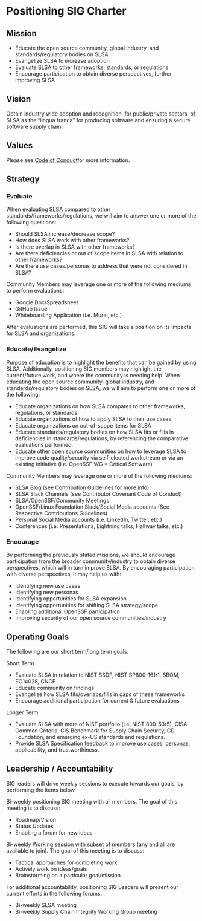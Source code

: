 # Positioning SIG Charter

## Mission

* Educate the open source community, global industry, and standards/regulatory bodies on SLSA
* Evangelize SLSA to increase adoption
* Evaluate SLSA to other frameworks, standards, or regulations
* Encourage participation to obtain diverse perspectives, further improving SLSA

## Vision

Obtain industry wide adoption and recognition, for public/private sectors, of SLSA as the “lingua franca” for producing software and ensuring a secure software supply chain.  

## Values

Please see [Code of Conduct](8._Code_of_Conduct.md)for more information.

## Strategy

### Evaluate

When evaluating SLSA compared to other standards/frameworks/regulations, we will aim to answer one or more of the following questions:

* Should SLSA increase/decrease scope?
* How does SLSA work with other frameworks?
* Is there overlap in SLSA with other frameworks?
* Are there deficiencies or out of scope items in SLSA with relation to other frameworks?
* Are there use cases/personas to address that were not considered in SLSA?

Community Members may leverage one or more of the following mediums to perform evaluations:

* Google Doc/Spreadsheet
* GitHub Issue
* Whiteboarding Application (i.e. Mural, etc.)

After evaluations are performed, this SIG will take a position on its impacts for SLSA and organizations.

### Educate/Evangelize

Purpose of education is to highlight the benefits that can be gained by using SLSA. Additionally, positioning SIG members may highlight the current/future work, and where the community is needing help.  When educating the open source community, global industry, and standards/regulatory bodies on SLSA, we will aim to perform one or more of the following:

* Educate organizations on how SLSA compares to other frameworks, regulations, or standards
* Educate organizations of how to apply SLSA to their use cases
* Educate organizations on out-of-scope items for SLSA
* Educate standards/regulatory bodies on how SLSA fits or fills in deficiencies in standards/regulations, by referencing the comparative evaluations performed.
* Educate other open source communities on how to leverage SLSA to improve code quality/security via self-elected workstream or via an existing initiative (i.e. OpenSSF WG * Critical Software)

Community Members may leverage one or more of the following mediums:

* SLSA Blog (see Contribution Guidelines for more info)
* SLSA Slack Channels (see Contributor Covenant Code of Conduct)
* SLSA/OpenSSF/Community Meetings
* OpenSSF/Linux Foundation Slack/Social Media accounts (See Respective Contributions Guidelines)
* Personal Social Media accounts (i.e. LinkedIn, Twitter, etc.)
* Conferences (i.e. Presentations, Lightning talks, Hallway talks, etc.)

### Encourage

By performing the previously stated missions, we should encourage participation from the broader community/industry to obtain diverse perspectives, which will in turn improve SLSA. By encouraging participation with diverse perspectives, it may help us with:

* Identifying new use cases
* Identifying new personas
* Identifying opportunities for SLSA expansion
* Identifying opportunities for shifting SLSA strategy/scope
* Enabling additional OpenSSF participation
* Improving security of our open source communities/industry

## Operating Goals

The following are our short term/long term goals:

Short Term

* Evaluate SLSA in relation to NIST SSDF, NIST SP800-161r1, SBOM, EO14028, CNCF
* Educate community on findings
* Evangelize how SLSA fits/overlaps/fills in gaps of these frameworks
* Encourage additional participation for current & future evaluations

Longer Term

* Evaluate SLSA with more of NIST portfolio (i.e. NIST 800-53r5), CISA Common Criteria, CIS Benchmark for Supply Chain Security, CD Foundation, and emerging ex-US standards and regulations.
* Provide SLSA Specification feedback to improve use cases, personas, applicability, and trustworthiness.  

## Leadership / Accountability

SIG leaders will drive weekly sessions to execute towards our goals, by performing the items below.

Bi-weekly positioning SIG meeting with all members.  The goal of this meeting is to discuss:

* Roadmap/Vision
* Status Updates
* Enabling a forum for new ideas

Bi-weekly Working session with subset of members (any and all are available to join).  The goal of this meeting is to discuss:

* Tactical approaches for completing work
* Actively work on ideas/goals
* Brainstorming on a particular goal/mission.

For additional accountability, positioning SIG Leaders will present our current efforts in the following forums:

* Bi-weekly SLSA meeting
* Bi-weekly Supply Chain Integrity Working Group meeting
